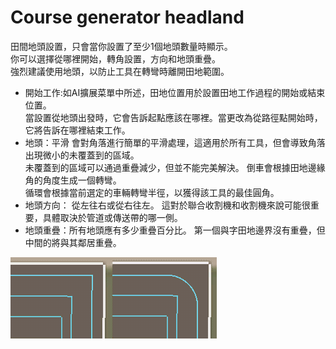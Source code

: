 # Course generator headland
  
田間地頭設置，只會當你設置了至少1個地頭數量時顯示。  
你可以選擇從哪裡開始，轉角設置，方向和地頭重疊。  
強烈建議使用地頭，以防止工具在轉彎時離開田地範圍。  


  
- 開始工作:如AI擴展菜單中所述，田地位置用於設置田地工作過程的開始或結束位置。  
當設置從地頭出發時，它會告訴起點應該在哪裡。當更改為從路徑點開始時，它將告訴在哪裡結束工作。  
- 地頭：平滑 會對角落進行簡單的平滑處理，這適用於所有工具，但會導致角落出現微小的未覆蓋到的區域。   
未覆蓋到的區域可以通過重疊減少，但並不能完美解決。  倒車會根據田地邊緣角的角度生成一個轉彎。   
循環會根據當前選定的車輛轉彎半徑，以獲得該工具的最佳圓角。   
- 地頭方向： 從左往右或從右往左。 這對於聯合收割機和收割機來說可能很重要，具體取決於管道或傳送帶的哪一側。   
- 地頭重疊：所有地頭應有多少重疊百分比。 第一個與字田地邊界沒有重疊，但中間的將與其鄰居重疊。  


![Image](../assets/images/sharproundcorner_0_0_330_130.png)

